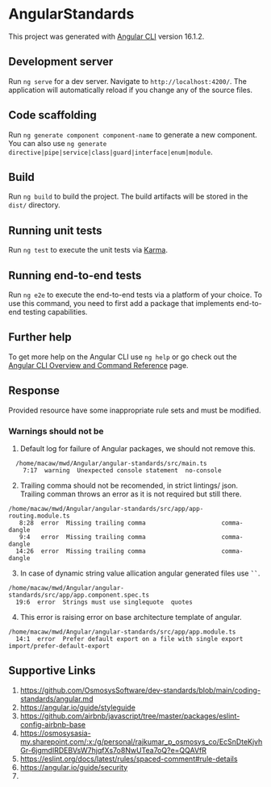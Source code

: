 # AngularStandards

This project was generated with [Angular CLI](https://github.com/angular/angular-cli) version 16.1.2.

## Development server

Run `ng serve` for a dev server. Navigate to `http://localhost:4200/`. The application will automatically reload if you change any of the source files.

## Code scaffolding

Run `ng generate component component-name` to generate a new component. You can also use `ng generate directive|pipe|service|class|guard|interface|enum|module`.

## Build

Run `ng build` to build the project. The build artifacts will be stored in the `dist/` directory.

## Running unit tests

Run `ng test` to execute the unit tests via [Karma](https://karma-runner.github.io).

## Running end-to-end tests

Run `ng e2e` to execute the end-to-end tests via a platform of your choice. To use this command, you need to first add a package that implements end-to-end testing capabilities.

## Further help

To get more help on the Angular CLI use `ng help` or go check out the [Angular CLI Overview and Command Reference](https://angular.io/cli) page.

## Response⁠
Provided resource have some inappropriate rule sets and must be modified.

### Warnings should not be
1. Default log for failure of Angular packages, we should not remove this.
```console
  /home/macaw/mwd/Angular/angular-standards/src/main.ts
    7:17  warning  Unexpected console statement  no-console
```
2. Trailing comma should not be recomended, in strict lintings/ json. Trailing comman throws an error as it is not required but still there.
```console
/home/macaw/mwd/Angular/angular-standards/src/app/app-routing.module.ts
   8:28  error  Missing trailing comma                     comma-dangle
   9:4   error  Missing trailing comma                     comma-dangle
  14:26  error  Missing trailing comma                     comma-dangle
```
3. In case of dynamic string value allication angular generated files use **` `` `**. 
```console
/home/macaw/mwd/Angular/angular-standards/src/app/app.component.spec.ts
  19:6  error  Strings must use singlequote  quotes
```
4. This error is raising error on base architecture template of angular.
```console
/home/macaw/mwd/Angular/angular-standards/src/app/app.module.ts
  14:1  error  Prefer default export on a file with single export  import/prefer-default-export
```

## Supportive Links
1. https://github.com/OsmosysSoftware/dev-standards/blob/main/coding-standards/angular.md
2. https://angular.io/guide/styleguide
3. https://github.com/airbnb/javascript/tree/master/packages/eslint-config-airbnb-base
4. https://osmosysasia-my.sharepoint.com/:x:/g/personal/rajkumar_p_osmosys_co/EcSnDteKjvhGr-6jgmdIRDEBVsW7hjqfXs7o8NwUTea7oQ?e=QQAVfR
5. https://eslint.org/docs/latest/rules/spaced-comment#rule-details
6. https://angular.io/guide/security
7. 
